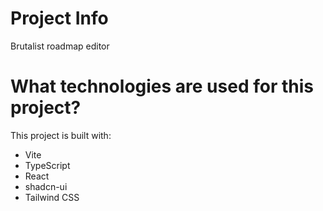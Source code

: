 # Project Info

Brutalist roadmap editor

# What technologies are used for this project?

This project is built with:

- Vite
- TypeScript
- React
- shadcn-ui
- Tailwind CSS

